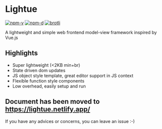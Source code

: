 # Lightue

<a href="https://npmjs.com/package/lightue"><img src="https://img.shields.io/npm/v/lightue.svg" alt="npm-v"></a>
<a href="https://npmjs.com/package/lightue"><img src="https://img.shields.io/npm/dt/lightue.svg" alt="npm-d"></a>
<a href="https://bundlephobia.com/result?p=lightue"><img src="https://img.badgesize.io/https:/unpkg.com/lightue/lightue.min.js?label=brotli&compression=brotli" alt="brotli"></a>

A lightweight and simple web frontend model-view framework inspired by Vue.js

## Highlights

- Super lightweight (<2KB min+br)
- State driven dom updates
- JS object style template, great editor support in JS context
- Flexible function style components
- Low overhead, easily setup and run

## Document has been moved to https://lightue.netlify.app/

If you have any advices or concerns, you can leave an issue :-)
